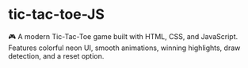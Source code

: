 # tic-tac-toe-JS
🎮 A modern Tic-Tac-Toe game built with HTML, CSS, and JavaScript. Features colorful neon UI, smooth animations, winning highlights, draw detection, and a reset option.
